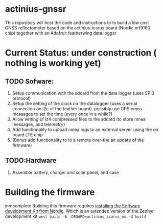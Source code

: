 # actinius-gnssr
This repository will host the code and instructions to to build a low cost GNSS reflectometer based on the actinius-icarus board (Nordic nrf9160 chip)
together with an Adafruit featherwing data logger

# Current Status: under construction ( nothing is working yet) 

## TODO Sofware:
1. Setup communication with the sdcard from the data logger (uses SPI3 protocol)
2. Setup the setting of the clock on the datalogger (uses a serial connection on i2c of the feather board). possibly use GPS nmea messages to set the time (every once in a while?)
3. Allow writing of lz4 compressed files to the sdcard (to store nmea messages, and telemetry)
4. Add functionality to upload nmea logs to an external server using the on board LTE chip
5. (Bonus add functionality to to a remote over-the air update of the firmware)

## TODO:Hardware
1. Assemble battery, charger and solar panel, and case



# Building the firmware
inmcomplete
Building this firmware requires [installing the Software development Kit from Nordic](https://developer.nordicsemi.com/nRF_Connect_SDK/doc/latest/nrf/getting_started.html). Which is an extended version of the Zephyr development kit
`west build -b -DBOARD=actinius_icarus_ns -d build`


